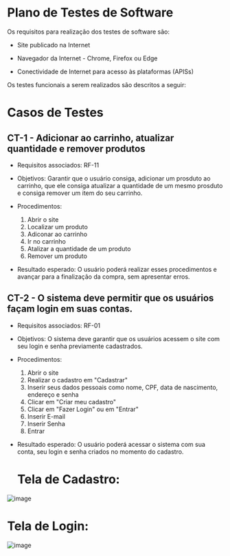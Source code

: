 # Plano de Testes de Software

Os requisitos para realização dos testes de software são:

* Site publicado na Internet

* Navegador da Internet - Chrome, Firefox ou Edge

* Conectividade de Internet para acesso às plataformas (APISs)
 
Os testes funcionais a serem realizados são descritos a seguir:

# Casos de Testes

## CT-1 - Adicionar ao carrinho, atualizar quantidade e remover produtos

* Requisitos associados: RF-11

* Objetivos: Garantir que o usuário consiga, adicionar um prosduto ao carrinho, que ele consiga atualizar a quantidade de um mesmo prosduto e consiga remover um item do seu carrinho.

* Procedimentos:

   1. Abrir o site
   2. Localizar um produto
   3. Adiconar ao carrinho
   4. Ir no carrinho
   5. Atalizar a quantidade de um produto
   6. Remover um produto

* Resultado esperado: O usuário poderá realizar esses procedimentos e avançar para a finalização da compra, sem apresentar erros.


## CT-2 - O sistema deve permitir que os usuários façam login em suas contas.	

* Requisitos associados: RF-01

* Objetivos: O sistema deve garantir que os usuários acessem o site com seu login e senha previamente cadastrados.

* Procedimentos:

   1. Abrir o site
   2. Realizar o cadastro em "Cadastrar"
   3. Inserir seus dados pessoais como nome, CPF, data de nascimento, endereço e senha 
   4. Clicar em "Criar meu cadastro"
   5. Clicar em "Fazer Login" ou em "Entrar"
   6. Inserir E-mail
   7. Inserir Senha
   8. Entrar

* Resultado esperado: O usuário poderá acessar o sistema com sua conta, seu login e senha criados no momento do cadastro.

  # Tela de Cadastro:


![image](https://github.com/ICEI-PUC-Minas-PMV-ADS/pmv-ads-2023-1-e1-proj-web-t15-e1-proj-web-t15-time-1-projprecocerto-3/assets/128651687/dbb621e0-1ef0-4745-aec4-1b139c3c0351)

  # Tela de Login:
  
  
![image](https://github.com/ICEI-PUC-Minas-PMV-ADS/pmv-ads-2023-1-e1-proj-web-t15-e1-proj-web-t15-time-1-projprecocerto-3/assets/128651687/b36993a9-990c-4414-afaa-250348d8124e)


